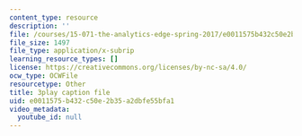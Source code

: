 ```yaml
---
content_type: resource
description: ''
file: /courses/15-071-the-analytics-edge-spring-2017/e0011575b432c50e2b35a2dbfe55bfa1_2Yl5IkDMoUU.srt
file_size: 1497
file_type: application/x-subrip
learning_resource_types: []
license: https://creativecommons.org/licenses/by-nc-sa/4.0/
ocw_type: OCWFile
resourcetype: Other
title: 3play caption file
uid: e0011575-b432-c50e-2b35-a2dbfe55bfa1
video_metadata:
  youtube_id: null
---
```

